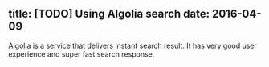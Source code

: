 title: [TODO] Using Algolia search
date: 2016-04-09
---
[Algolia](https://www.algolia.com/) is a service that delivers instant search result. It has very good user experience and super fast search response.
